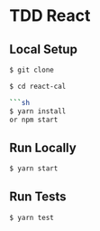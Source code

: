 # TDD React

## Local Setup

```sh
$ git clone 
```

```sh
$ cd react-cal

```sh
$ yarn install
or npm start
```

## Run Locally

```sh
$ yarn start
```

## Run Tests

```sh
$ yarn test
```
